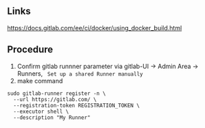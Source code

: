 ## Links
https://docs.gitlab.com/ee/ci/docker/using_docker_build.html

## Procedure
1. Confirm gitlab runnner parameter via gitlab-UI -> Admin Area -> Runners, `
Set up a shared Runner manually`
1. make command
```
sudo gitlab-runner register -n \
  --url https://gitlab.com/ \
  --registration-token REGISTRATION_TOKEN \
  --executor shell \
  --description "My Runner"
```
